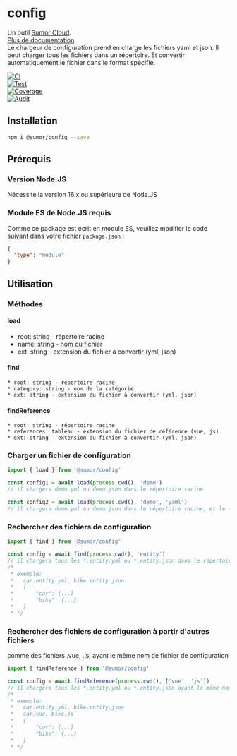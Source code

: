 # config

Un outil [Sumor Cloud](https://sumor.cloud).  
[Plus de documentation](https://sumor.cloud)  
Le chargeur de configuration prend en charge les fichiers yaml et json. Il peut charger tous les fichiers dans un répertoire. Et convertir automatiquement le fichier dans le format spécifié.

[![CI](https://github.com/sumor-cloud/config/actions/workflows/ci.yml/badge.svg)](https://github.com/sumor-cloud/config/actions/workflows/ci.yml)  
[![Test](https://github.com/sumor-cloud/config/actions/workflows/ut.yml/badge.svg)](https://github.com/sumor-cloud/config/actions/workflows/ut.yml)  
[![Coverage](https://github.com/sumor-cloud/config/actions/workflows/coverage.yml/badge.svg)](https://github.com/sumor-cloud/config/actions/workflows/coverage.yml)  
[![Audit](https://github.com/sumor-cloud/config/actions/workflows/audit.yml/badge.svg)](https://github.com/sumor-cloud/config/actions/workflows/audit.yml)

## Installation

```bash
npm i @sumor/config --save
```

## Prérequis

### Version Node.JS

Nécessite la version 16.x ou supérieure de Node.JS

### Module ES de Node.JS requis

Comme ce package est écrit en module ES, veuillez modifier le code suivant dans votre fichier `package.json` :

```json
{
  "type": "module"
}
```

## Utilisation

### Méthodes

#### load

- root: string - répertoire racine
- name: string - nom du fichier
- ext: string - extension du fichier à convertir (yml, json)

#### find

    * root: string - répertoire racine
    * category: string - nom de la catégorie
    * ext: string - extension du fichier à convertir (yml, json)

#### findReference

    * root: string - répertoire racine
    * references: tableau - extension du fichier de référence (vue, js)
    * ext: string - extension du fichier à convertir (yml, json)

### Charger un fichier de configuration

```javascript
import { load } from '@sumor/config'

const config1 = await load(process.cwd(), 'demo')
// il chargera demo.yml ou demo.json dans le répertoire racine

const config2 = await load(process.cwd(), 'demo', 'yaml')
// il chargera demo.yml ou demo.json dans le répertoire racine, et le convertira en fichier au format yaml
```

### Rechercher des fichiers de configuration

```javascript
import { find } from '@sumor/config'

const config = await find(process.cwd(), 'entity')
// il chargera tous les *.entity.yml ou *.entity.json dans le répertoire racine
/*
 * exemple:
 *   car.entity.yml, bike.entity.json
 *   {
 *       "car": {...}
 *       "bike": {...}
 *   }
 * */
```

### Rechercher des fichiers de configuration à partir d'autres fichiers

comme des fichiers .vue, .js, ayant le même nom de fichier de configuration

```javascript
import { findReference } from '@sumor/config'

const config = await findReference(process.cwd(), ['vue', 'js'])
// il chargera tous les *.entity.yml ou *.entity.json ayant le même nom que les *.vue ou *.js dans le répertoire racine
/*
 * exemple:
 *   car.entity.yml, bike.entity.json
 *   car.vue, bike.js
 *   {
 *       "car": {...}
 *       "bike": {...}
 *   }
 * */
```
